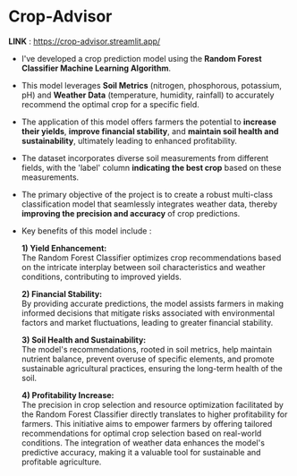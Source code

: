 # Crop-Advisor
**LINK** :  https://crop-advisor.streamlit.app/

* I've developed a crop prediction model using the **Random Forest Classifier Machine Learning Algorithm**.
* This model leverages **Soil Metrics** (nitrogen, phosphorous, potassium, pH) and **Weather Data** (temperature, humidity, rainfall) to accurately recommend the optimal crop for a specific field.
* The application of this model offers farmers the potential to **increase their yields**, **improve financial stability**, and **maintain soil health and sustainability**, ultimately leading to enhanced profitability.
* The dataset incorporates diverse soil measurements from different fields, with the 'label' column **indicating the best crop** based on these measurements.
* The primary objective of the project is to create a robust multi-class classification model that seamlessly integrates weather data, thereby **improving the precision and accuracy** of crop predictions.
 
* Key benefits of this model include :
  
     **1) Yield Enhancement:**\
           The Random Forest Classifier optimizes crop recommendations based on the intricate interplay between soil characteristics and weather conditions, contributing to improved yields.
   
     **2) Financial Stability:**\
            By providing accurate predictions, the model assists farmers in making informed decisions that mitigate risks associated with environmental factors and market fluctuations, leading to greater financial stability.
    
     **3) Soil Health and Sustainability:**\
             The model's recommendations, rooted in soil metrics, help maintain nutrient balance, prevent overuse of specific elements, and promote sustainable agricultural practices, ensuring the long-term health of the soil.
    
     **4) Profitability Increase:**\
             The precision in crop selection and resource optimization facilitated by the Random Forest Classifier directly translates to higher profitability for farmers.
This initiative aims to empower farmers by offering tailored recommendations for optimal crop selection based on real-world conditions. The integration of weather data enhances the model's predictive accuracy, making it a valuable tool for sustainable and profitable agriculture.
